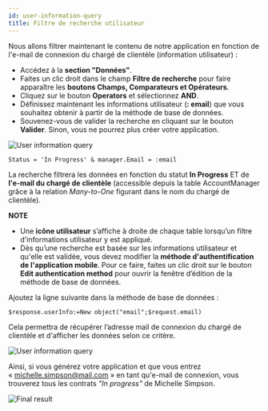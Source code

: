 ```yaml
---
id: user-information-query
title: Filtre de recherche utilisateur
---
```

Nous allons filtrer maintenant le contenu de notre application en fonction de l'e-mail de connexion du chargé de clientèle (information utilisateur) :

* Accédez à la **section "Données"**. 
* Faites un clic droit dans le champ **Filtre de recherche** pour faire apparaître les **boutons Champs, Comparateurs et Opérateurs**.
* Cliquez sur le bouton **Operators** et sélectionnez **AND**.
* Définissez maintenant les informations utilisateur (**: email**) que vous souhaitez obtenir à partir de la méthode de base de données.
* Souvenez-vous de valider la recherche en cliquant sur le bouton **Valider**. Sinon, vous ne pourrez plus créer votre application.

![User information query](assets/en/restricted-queries/user-information-query.png)

    Status = 'In Progress' & manager.Email = :email 
    

La recherche filtrera les données en fonction du statut **In Progress** ET de **l'e-mail du chargé de clientèle** (accessible depuis la table AccountManager grâce à la relation *Many-to-One* figurant dans le nom du chargé de clientèle).<div class = "tips"> 

**NOTE**

* Une **icône utilisateur** s’affiche à droite de chaque table lorsqu’un filtre d'informations utilisateur y est appliqué.
* Dès qu’une recherche est basée sur les informations utilisateur et qu'elle est validée, vous devez modifier la **méthode d'authentification de l'application mobile**. Pour ce faire, faites un clic droit sur le bouton **Edit authentication method** pour ouvrir la fenêtre d’édition de la méthode de base de données.</div> 

Ajoutez la ligne suivante dans la méthode de base de données :

    $response.userInfo:=New object("email";$request.email)
    

Cela permettra de récupérer l’adresse mail de connexion du chargé de clientèle et d'afficher les données selon ce critère.

![User information query](assets/en/restricted-queries/database-method-user-information-query.png)

Ainsi, si vous générez votre application et que vous entrez « michelle.simpson@mail.com » en tant qu'e-mail de connexion, vous trouverez tous les contrats *"In progress"* de Michelle Simpson.

![Final result](assets/en/restricted-queries/restricted-queries-final-result.png)